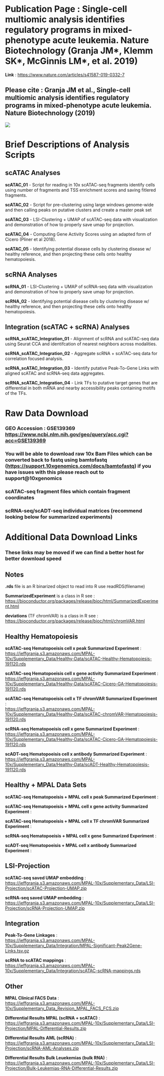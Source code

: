 # Publication Page : Single-cell multiomic analysis identifies regulatory programs in mixed-phenotype acute leukemia. Nature Biotechnology (Granja JM*, Klemm SK*, McGinnis LM*, et al. 2019)

**Link** : https://www.nature.com/articles/s41587-019-0332-7

## Please cite : Granja JM et al., Single-cell multiomic analysis identifies regulatory programs in mixed-phenotype acute leukemia. Nature Biotechnology (2019)

![](Figure1.png)

# Brief Descriptions of Analysis Scripts

## scATAC Analyses

**scATAC_01** - Script for reading in 10x scATAC-seq fragments identify cells using number of fragments and TSS enrichment scores and saving fitlered fragments.

**scATAC_02** - Script for pre-clustering using large windows genome-wide and then calling peaks on putative clusters and create a master peak set

**scATAC_03** - LSI-Clustering + UMAP of scATAC-seq data with visualization and demonstration of how to properly save
umap for projection.

**scATAC_04** - Computing Gene Activity Scores using an adapted form of Cicero (Pliner et al 2018).

**scATAC_05** - Identifying potential disease cells by clustering disease w/ healthy reference, and then projecting these
cells onto healthy hematopoiesis.

## scRNA Analyses

**scRNA_01** - LSI-Clustering + UMAP of scRNA-seq data with visualization and demonstration of how to properly save
umap for projection.

**scRNA_02** - Identifying potential disease cells by clustering disease w/ healthy reference, and then projecting these
cells onto healthy hematopoiesis.

## Integration (scATAC + scRNA) Analyses

**scRNA_scATAC_Integration_01** - Alignment of scRNA and scATAC-seq data using Seurat CCA and identifcation of nearest
neighbors across modalities.

**scRNA_scATAC_Integration_02** - Aggregate scRNA + scATAC-seq data for correlation focused analysis.

**scRNA_scATAC_Integration_03** - Identify putative Peak-To-Gene Links with aligned scATAC and scRNA-seq data aggregates.

**scRNA_scATAC_Integration_04** - Link TFs to putative target genes that are differential in both mRNA and nearby accessibility peaks containing motifs of the TFs.

# Raw Data Download

### GEO Accession : GSE139369 https://www.ncbi.nlm.nih.gov/geo/query/acc.cgi?acc=GSE139369 <br/>

### You will be able to download raw 10x Bam Files which can be converted back to fastq using bamtofastq (https://support.10xgenomics.com/docs/bamtofastq) if you have issues with this please reach out to support@10xgenomics <br/>

### scATAC-seq fragment files which contain fragment coordinates

### scRNA-seq/scADT-seq individual matrices (recommend looking below for summarized experiments)

# Additional Data Download Links

### These links may be moved if we can find a better host for better download speed

## Notes

**.rds** file is an R binarized object to read into R use readRDS(filename)

**SummarizedExperiment** is a class in R see : <br/>https://bioconductor.org/packages/release/bioc/html/SummarizedExperiment.html

**deviations** (TF chromVAR) is a class in R see : <br/>https://bioconductor.org/packages/release/bioc/html/chromVAR.html

## Healthy Hematopoiesis

**scATAC-seq Hematopoeisis cell x peak Summarized Experiment** : <br/>https://jeffgranja.s3.amazonaws.com/MPAL-10x/Supplementary_Data/Healthy-Data/scATAC-Healthy-Hematopoiesis-191120.rds

**scATAC-seq Hematopoeisis cell x gene activity Summarized Experiment** : <br/>https://jeffgranja.s3.amazonaws.com/MPAL-10x/Supplementary_Data/Healthy-Data/scATAC-Cicero-GA-Hematopoiesis-191120.rds

**scATAC-seq Hematopoeisis cell x TF chromVAR Summarized Experiment** : <br/>https://jeffgranja.s3.amazonaws.com/MPAL-10x/Supplementary_Data/Healthy-Data/scATAC-chromVAR-Hematopoiesis-191120.rds

**scRNA-seq Hematopoeisis cell x gene Summarized Experiment** : <br/>https://jeffgranja.s3.amazonaws.com/MPAL-10x/Supplementary_Data/Healthy-Data/scATAC-Cicero-GA-Hematopoiesis-191120.rds

**scADT-seq Hematopoeisis cell x antibody Summarized Experiment** : <br/>https://jeffgranja.s3.amazonaws.com/MPAL-10x/Supplementary_Data/Healthy-Data/scADT-Healthy-Hematopoiesis-191120.rds

## Healthy + MPAL Data Sets

**scATAC-seq Hematopoeisis + MPAL cell x peak Summarized Experiment** :

**scATAC-seq Hematopoeisis + MPAL cell x gene activity Summarized Experiment** :

**scATAC-seq Hematopoeisis + MPAL cell x TF chromVAR Summarized Experiment** :

**scRNA-seq Hematopoeisis + MPAL cell x gene Summarized Experiment** :

**scADT-seq Hematopoeisis + MPAL cell x antibody Summarized Experiment** :

## LSI-Projection 

**scATAC-seq saved UMAP embedding** : <br/>https://jeffgranja.s3.amazonaws.com/MPAL-10x/Supplementary_Data/LSI-Projection/scATAC-Projection-UMAP.zip

**scRNA-seq saved UMAP embedding** : <br/>https://jeffgranja.s3.amazonaws.com/MPAL-10x/Supplementary_Data/LSI-Projection/scRNA-Projection-UMAP.zip

## Integration

**Peak-To-Gene Linkages** : <br/>https://jeffgranja.s3.amazonaws.com/MPAL-10x/Supplementary_Data/Integration/MPAL-Significant-Peak2Gene-Links.tsv.gz

**scRNA to scATAC mappings** : <br/>https://jeffgranja.s3.amazonaws.com/MPAL-10x/Supplementary_Data/Integration/scATAC-scRNA-mappings.rds


## Other

**MPAL Clinical FACS Data** : <br/>https://jeffgranja.s3.amazonaws.com/MPAL-10x/Supplementary_Data_Revision_MPAL_FACS_FCS.zip

**Differential Results MPAL (scRNA + scATAC)** : <br/>https://jeffgranja.s3.amazonaws.com/MPAL-10x/Supplementary_Data/LSI-Projection/MPAL-Differential-Results.zip

**Differential Results AML (scRNA)** : <br/>https://jeffgranja.s3.amazonaws.com/MPAL-10x/Supplementary_Data/LSI-Projection/scRNA-AML-Analyses.zip

**Differential Results Bulk Leuekemias (bulk RNA)** : <br/>https://jeffgranja.s3.amazonaws.com/MPAL-10x/Supplementary_Data/LSI-Projection/Bulk-Leukemias-RNA-Differential-Results.zip


